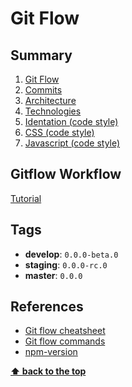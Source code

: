 # Git Flow

## Summary

1. [Git Flow](./01-git-flow.md)
2. [Commits](./02-commits.md)
3. [Architecture](./03-architecture.md)
4. [Technologies](./04-technologies.md)
5. [Identation (code style)](./05-identation-code-style.md)
6. [CSS (code style)](./06-css-code-style.md)
7. [Javascript (code style)](./07-javascript-code-style.md)

## Gitflow Workflow

[Tutorial](https://www.atlassian.com/git/tutorials/comparing-workflows/gitflow-workflow)

## Tags

- **develop**: `0.0.0-beta.0`
- **staging**: `0.0.0-rc.0`
- **master**: `0.0.0`

## References

- [Git flow cheatsheet](http://danielkummer.github.io/git-flow-cheatsheet/)
- [Git flow commands](https://gist.github.com/JamesMGreene/cdd0ac49f90c987e45ac)
- [npm-version](https://docs.npmjs.com/cli/version)

**[⬆ back to the top](#summary)**
